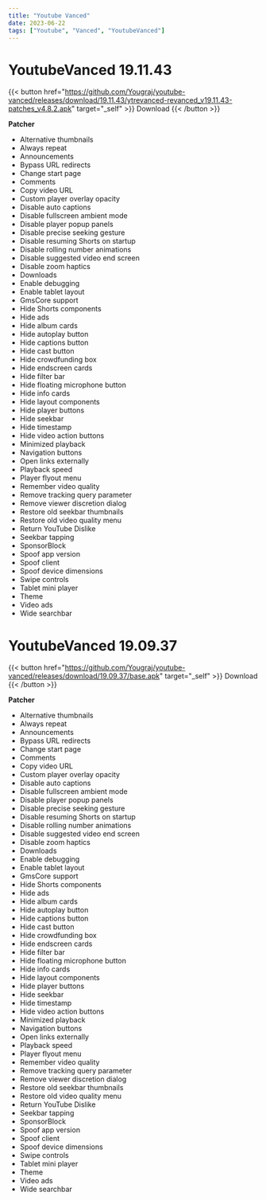 ```yaml
---
title: "Youtube Vanced"
date: 2023-06-22
tags: ["Youtube", "Vanced", "YoutubeVanced"]
---
```



# YoutubeVanced 19.11.43

{{< button href="https://github.com/Yougraj/youtube-vanced/releases/download/19.11.43/ytrevanced-revanced_v19.11.43-patches_v4.8.2.apk" target="_self" >}}
Download
{{< /button >}}

**Patcher**

- Alternative thumbnails
- Always repeat
- Announcements
- Bypass URL redirects
- Change start page
- Comments
- Copy video URL
- Custom player overlay opacity
- Disable auto captions
- Disable fullscreen ambient mode
- Disable player popup panels
- Disable precise seeking gesture
- Disable resuming Shorts on startup
- Disable rolling number animations
- Disable suggested video end screen
- Disable zoom haptics
- Downloads
- Enable debugging
- Enable tablet layout
- GmsCore support
- Hide Shorts components
- Hide ads
- Hide album cards
- Hide autoplay button
- Hide captions button
- Hide cast button
- Hide crowdfunding box
- Hide endscreen cards
- Hide filter bar
- Hide floating microphone button
- Hide info cards
- Hide layout components
- Hide player buttons
- Hide seekbar
- Hide timestamp
- Hide video action buttons
- Minimized playback
- Navigation buttons
- Open links externally
- Playback speed
- Player flyout menu
- Remember video quality
- Remove tracking query parameter
- Remove viewer discretion dialog
- Restore old seekbar thumbnails
- Restore old video quality menu
- Return YouTube Dislike
- Seekbar tapping
- SponsorBlock
- Spoof app version
- Spoof client
- Spoof device dimensions
- Swipe controls
- Tablet mini player
- Theme
- Video ads
- Wide searchbar
#

# YoutubeVanced 19.09.37

{{< button href="https://github.com/Yougraj/youtube-vanced/releases/download/19.09.37/base.apk" target="_self" >}}
Download
{{< /button >}}

**Patcher**

- Alternative thumbnails
- Always repeat
- Announcements
- Bypass URL redirects
- Change start page
- Comments
- Copy video URL
- Custom player overlay opacity
- Disable auto captions
- Disable fullscreen ambient mode
- Disable player popup panels
- Disable precise seeking gesture
- Disable resuming Shorts on startup
- Disable rolling number animations
- Disable suggested video end screen
- Disable zoom haptics
- Downloads
- Enable debugging
- Enable tablet layout
- GmsCore support
- Hide Shorts components
- Hide ads
- Hide album cards
- Hide autoplay button
- Hide captions button
- Hide cast button
- Hide crowdfunding box
- Hide endscreen cards
- Hide filter bar
- Hide floating microphone button
- Hide info cards
- Hide layout components
- Hide player buttons
- Hide seekbar
- Hide timestamp
- Hide video action buttons
- Minimized playback
- Navigation buttons
- Open links externally
- Playback speed
- Player flyout menu
- Remember video quality
- Remove tracking query parameter
- Remove viewer discretion dialog
- Restore old seekbar thumbnails
- Restore old video quality menu
- Return YouTube Dislike
- Seekbar tapping
- SponsorBlock
- Spoof app version
- Spoof client
- Spoof device dimensions
- Swipe controls
- Tablet mini player
- Theme
- Video ads
- Wide searchbar
#
